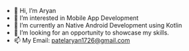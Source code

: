 - 👋 Hi, I’m Aryan 
- 👀 I’m interested in Mobile App Development
- 🌱 I’m currently an Native Android Development using Kotlin
- 💞️ I’m looking for an opportunity to showcase my skills. 
- 📫 My Email: patelaryan1726@gmail.com

<!---
64bitAryan/64bitAryan is a ✨ special ✨ repository because its `README.md` (this file) appears on your GitHub profile.
You can click the Preview link to take a look at your changes.
--->
